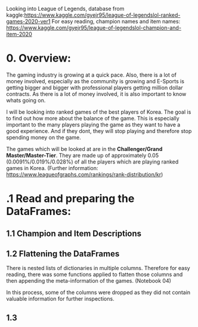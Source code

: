 Looking into League of Legends, database from kaggle:https://www.kaggle.com/gyejr95/league-of-legendslol-ranked-games-2020-ver1
For easy reading, champion names and item names: https://www.kaggle.com/gyejr95/league-of-legendslol-champion-and-item-2020


# 0. Overview:

The gaming industry is growing at a quick pace. Also, there is a lot of money involved, especially as the community is growing and E-Sports is getting bigger and bigger with professional players getting million dollar contracts. As there is a lot of money involved, it is also important to know whats going on. 

I will be looking into ranked games of the best players of Korea. The goal is to find out how more about the balance of the game. This is especially important to the many players playing the game as they want to have a good experience. And if they dont, they will stop playing and therefore stop spending money on the game.

The games which will be looked at are in the **Challenger/Grand Master/Master-Tier**. They are made up of approximately $0.05%$ (0.0091%/0.019%/0.028%) of all the players which are playing ranked games in Korea. (Further information: https://www.leagueofgraphs.com/rankings/rank-distribution/kr)

# .1 Read and preparing the DataFrames:


## 1.1 Champion and Item Descriptions

## 1.2 Flattening the DataFrames
There is nested lists of dictionaries in multiple columns. Therefore for easy reading, there was some functions applied to flatten those columns and then appending the meta-information of the games. (Notebook 04)

In this process, some of the columns were dropped as they did not contain valuable information for further inspections.

## 1.3 
